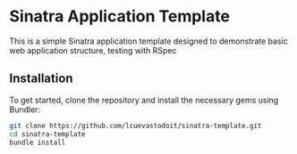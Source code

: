 # Sinatra Application Template

This is a simple Sinatra application template designed to demonstrate basic web application structure, testing with RSpec

## Installation

To get started, clone the repository and install the necessary gems using Bundler:

```sh
git clone https://github.com/lcuevastodoit/sinatra-template.git
cd sinatra-template
bundle install
```
